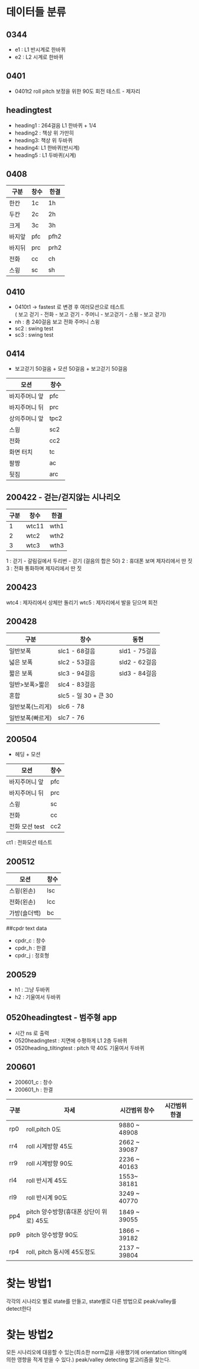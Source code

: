 # 데이터들 분류

## 0344
* e1 : L1 반시계로 한바퀴 
* e2 : L2 시계로 한바퀴

## 0401
* 0401t2 roll pitch 보정을 위한 90도 회전 테스트 - 제자리

## headingtest
* heading1 : 264걸음 L1 한바퀴 + 1/4
* heading2 : 책상 위 가만히 
* heading3: 책상 위 두바퀴 
* heading4: L1 한바퀴(반시계)
* heading5 : L1 두바퀴(시계)

## 0408
|구분|창수|한결|
|---|---|---|
|한칸|1c|1h|
|두칸|2c|2h|
|크게|3c|3h|
|바지앞|pfc|pfh2|
|바지뒤|prc|prh2|
|전화|cc|ch|
|스윙|sc|sh|

## 0410
* 0410t1 -> fastest 로 변경 후 여러모션으로 테스트  
( 보고 걷기 - 전화 - 보고 걷기 - 주머니 - 보고걷기 - 스윙 - 보고 걷기)
* nh : 총 240걸음 보고 전화 주머니 스윙
* sc2 : swing test 
* sc3 : swing test 


## 0414 
* 보고걷기 50걸음 + 모션 50걸음 + 보고걷기 50걸음

|모션|창수|
|---|---|
|바지주머니 앞|pfc|
|바지주머니 뒤|prc|
|상의주머니 앞|tpc2|
|스윙|sc2|
|전화|cc2|
|화면 터치|tc|
|팔짱|ac|
|뒷짐|arc|

## 200422 - 걷는/걷지않는 시나리오 
|구분|창수|한결|
|---|---|---|
|1|wtc11|wth1|
|2|wtc2|wth2|
|3|wtc3|wth3|
1 : 걷기 - 갈림길에서 두리번 - 걷기 (걸음의 합은 50)
2 : 휴대폰 보며 제자리에서 딴 짓
3 : 전화 통화하며 제자리에서 딴 짓

## 200423
wtc4 : 제자리에서 상체만 돌리기 
wtc5 : 제자리에서 발을 딛으며 회전 

## 200428
|구분|창수|동현|
|---|---|---|
|일반보폭|slc1 - 68걸음|sld1 - 75걸음|
|넓은 보폭|slc2 - 53걸음|sld2 - 62걸음|
|짧은 보폭|slc3 - 94걸음|sld3 - 84걸음|
|일반>보폭>짧은|slc4 - 83걸음||
|혼합|slc5 - 일 30 + 큰 30|
|일반보폭(느리게)|slc6 - 78|
|일반보폭(빠르게)|slc7 - 76|


## 200504
* 헤딩 + 모션 

|모션|창수|
|---|---|
|바지주머니 앞|pfc|
|바지주머니 뒤|prc|
|스윙|sc|
|전화|cc|
|전화 모션 test|cc2|
ct1 : 전화모션 테스트

## 200512

|모션|창수|
|---|---|
|스윙(왼손)|lsc|
|전화(왼손)|lcc|
|가방(숄더백)|bc|

##cpdr text data
* cpdr_c : 창수
* cpdr_h : 한결
* cpdr_j : 정호형


## 200529
* h1 : 그냥 두바퀴
* h2 : 기울여서 두바퀴

## 0520headingtest - 범주형 app 
* 시간 ns 로 출력
* 0520headingtest : 지면에 수평하게 L1 2층 두바퀴 
* 0520heading_tiltingtest : pitch 약 40도 기울여서 두바퀴 

## 200601
* 200601_c : 창수 
* 200601_h : 한결 

|구분|자세|시간범위 창수|시간범위 한결|
|---|---|---|---|
|rp0| roll,pitch 0도| 9880 ~ 48908|
|rr4| roll 시계방향 45도| 2662 ~ 39087|
|rr9| roll 시계방향 90도|2236 ~ 40163|
|rl4| roll 반시계 45도|1553~ 38181|
|rl9| roll 반시계 90도|3249 ~ 40770|
|pp4| pitch 양수방향(휴대폰 상단이 위로) 45도|1849 ~ 39055|
|pp9| pitch 양수방향 90도|1866 ~ 39182|
|rp4| roll, pitch 동시에 45도정도|2137 ~ 39804|

    
# 찾는 방법1
각각의 시나리오 별로 state를 만들고, state별로 다른 방법으로 peak/valley를 detect한다
# 찾는 방법2
모든 시나리오에 대응할 수 있는(최소한 norm값을 사용했기에 orientation tilting에 의한 영향을 적게 받을 수 있다.) peak/valley detecting 알고리즘을 찾는다.
